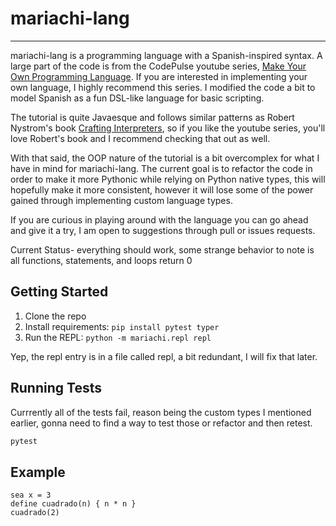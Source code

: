 # mariachi-lang

---

mariachi-lang is a programming language with a Spanish-inspired syntax. A large part of the code is from the CodePulse youtube series, [Make Your Own Programming Language](https://www.youtube.com/playlist?list=PLZQftyCk7_SdoVexSmwy_tBgs7P0b97yD). If you are interested in implementing your own language, I highly recommend this series. I modified the code a bit to model Spanish as a fun DSL-like language for basic scripting.

The tutorial is quite Javaesque and follows similar patterns as Robert Nystrom's book [Crafting Interpreters](https://craftinginterpreters.com/), so if you like the youtube series, you'll love Robert's book and I recommend checking that out as well.

With that said, the OOP nature of the tutorial is a bit overcomplex for what I have in mind for mariachi-lang. The current goal is to refactor the code in order to make it more Pythonic while relying on Python native types, this will hopefully make it more consistent, however it will lose some of the power gained through implementing custom language types.

If you are curious in playing around with the language you can go ahead and give it a try, I am open to suggestions through pull or issues requests.

Current Status- everything should work, some strange behavior to note is all functions, statements, and loops return 0

## Getting Started

1. Clone the repo
2. Install requirements: `pip install pytest typer`
3. Run the REPL: `python -m mariachi.repl repl`

Yep, the repl entry is in a file called repl, a bit redundant, I will fix that later.

## Running Tests

Currrently all of the tests fail, reason being the custom types I mentioned earlier, gonna need to find a way to test those or refactor and then retest.

```bash
pytest
```

## Example

```mariachi
sea x = 3
define cuadrado(n) { n * n }
cuadrado(2)
```
